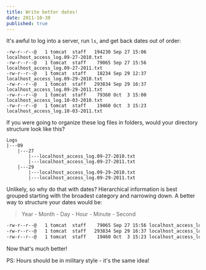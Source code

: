 ```yaml
---
title: Write better dates!
date: 2011-10-30
published: true
---
```


It's awful to log into a server, run `ls`, and get back dates out of order:

```
-rw-r--r--@   1 tomcat  staff   194230 Sep 27 15:06 localhost_access_log.09-27-2010.txt
-rw-r--r--@   1 tomcat  staff    79065 Sep 27 15:56 localhost_access_log.09-27-2011.txt
-rw-r--r--@   1 tomcat  staff    18234 Sep 29 12:37 localhost_access_log.09-29-2010.txt
-rw-r--r--@   1 tomcat  staff   293834 Sep 29 16:37 localhost_access_log.09-29-2011.txt
-rw-r--r--@   1 tomcat  staff    79360 Oct  3 15:00 localhost_access_log.10-03-2010.txt
-rw-r--r--@   1 tomcat  staff    19460 Oct  3 15:23 localhost_access_log.10-03-2011.txt
```

If you were going to organize these log files in folders, would your directory structure look like this?

```
Logs
|---09
    |---27
        |---localhost_access_log.09-27-2010.txt
        |---localhost_access_log.09-27-2011.txt
    |---29
        |---localhost_access_log.09-29-2010.txt
        |---localhost_access_log.09-29-2011.txt
```

Unlikely, so why do that with dates? Hierarchical information is best grouped starting with the broadest category and narrowing down. A better way to structure your dates would be:

> Year - Month - Day - Hour - Minute - Second

```sh
-rw-r--r--@   1 tomcat  staff    79065 Sep 27 15:56 localhost_access_log.2011-09-27.txt
-rw-r--r--@   1 tomcat  staff   293834 Sep 29 16:37 localhost_access_log.2011-09-29.txt
-rw-r--r--@   1 tomcat  staff    19460 Oct  3 15:23 localhost_access_log.2011-10-03.txt
```

Now that's much better!

PS: Hours should be in military style - it's the same idea!
